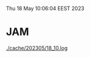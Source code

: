 Thu 18 May 10:06:04 EEST 2023
# JAM
<a href='./cache/202305/18_10.log'>./cache/202305/18_10.log</a>
